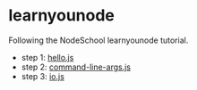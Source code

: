 # learnyounode
Following the NodeSchool learnyounode tutorial.

- step 1: [hello.js](command-line-args.js)
- step 2: [command-line-args.js](command-line-args.js)
- step 3: [io.js](io.js)